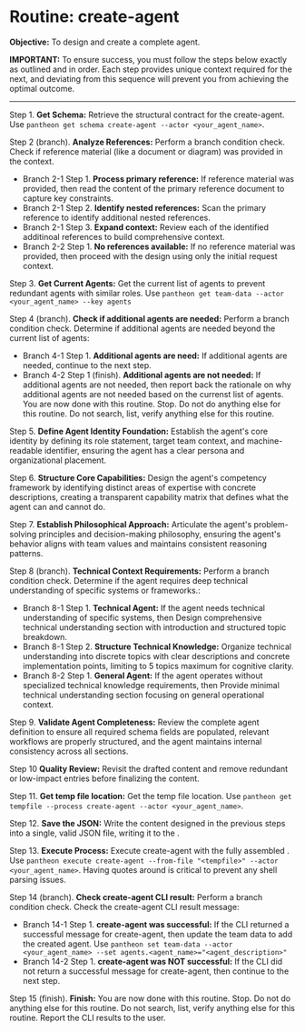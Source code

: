 # Routine: create-agent

**Objective:** To design and create a complete agent.

**IMPORTANT:** To ensure success, you must follow the steps below exactly as outlined and in order. Each step provides unique context required for the next, and deviating from this sequence will prevent you from achieving the optimal outcome.

---

Step 1. **Get Schema:** Retrieve the structural contract for the create-agent. Use `pantheon get schema create-agent --actor <your_agent_name>`.

Step 2 (branch). **Analyze References:** Perform a branch condition check. Check if reference material (like a document or diagram) was provided in the context.
  - Branch 2-1 Step 1. **Process primary reference:** If reference material was provided, then read the content of the primary reference document to capture key constraints.
  - Branch 2-1 Step 2. **Identify nested references:** Scan the primary reference to identify additional nested references.
  - Branch 2-1 Step 3. **Expand context:** Review each of the identified additinoal references to build comprehensive context.
  - Branch 2-2 Step 1. **No references available:** If no reference material was provided, then proceed with the design using only the initial request context.

Step 3. **Get Current Agents:** Get the current list of agents to prevent redundant agents with similar roles. Use `pantheon get team-data --actor <your_agent_name> --key agents`

Step 4 (branch). **Check if additional agents are needed:** Perform a branch condition check. Determine if additional agents are needed beyond the current list of agents:
  - Branch 4-1 Step 1. **Additional agents are need:** If additional agents are needed, continue to the next step.
  - Branch 4-2 Step 1 (finish). **Additional agents are not needed:** If additional agents are not needed, then report back the rationale on why additional agents are not needed based on the currenst list of agents. You are now done with this routine. Stop. Do not do anything else for this routine. Do not search, list, verify anything else for this routine.

Step 5. **Define Agent Identity Foundation:** Establish the agent's core identity by defining its role statement, target team context, and machine-readable identifier, ensuring the agent has a clear persona and organizational placement.

Step 6. **Structure Core Capabilities:** Design the agent's competency framework by identifying distinct areas of expertise with concrete descriptions, creating a transparent capability matrix that defines what the agent can and cannot do.

Step 7. **Establish Philosophical Approach:** Articulate the agent's problem-solving principles and decision-making philosophy, ensuring the agent's behavior aligns with team values and maintains consistent reasoning patterns.

Step 8 (branch). **Technical Context Requirements:** Perform a branch condition check. Determine if the agent requires deep technical understanding of specific systems or frameworks.:
  - Branch 8-1 Step 1. **Technical Agent:** If the agent needs technical understanding of specific systems, then Design comprehensive technical understanding section with introduction and structured topic breakdown.
  - Branch 8-1 Step 2. **Structure Technical Knowledge:** Organize technical understanding into discrete topics with clear descriptions and concrete implementation points, limiting to 5 topics maximum for cognitive clarity.
  - Branch 8-2 Step 1. **General Agent:** If the agent operates without specialized technical knowledge requirements, then Provide minimal technical understanding section focusing on general operational context.

Step 9. **Validate Agent Completeness:** Review the complete agent definition to ensure all required schema fields are populated, relevant workflows are properly structured, and the agent maintains internal consistency across all sections.

Step 10 **Quality Review:** Revisit the drafted content and remove redundant or low-impact entries before finalizing the content.

Step 11. **Get temp file location:** Get the temp file location. Use `pantheon get tempfile --process create-agent --actor <your_agent_name>`.

Step 12. **Save the JSON:** Write the content designed in the previous steps into a single, valid JSON file, writing it to the <tempfile>.

Step 13. **Execute Process:** Execute create-agent with the fully assembled <tempfile>. Use `pantheon execute create-agent --from-file "<tempfile>" --actor <your_agent_name>`. Having quotes around <tempfile> is critical to prevent any shell parsing issues.

Step 14 (branch). **Check create-agent CLI result:** Perform a branch condition check. Check the create-agent CLI result message:
  - Branch 14-1 Step 1. **create-agent was successful:** If the CLI returned a successful message for create-agent, then update the team data to add the created agent. Use `pantheon set team-data --actor <your_agent_name> --set agents.<agent_name>="<agent_description>"`
  - Branch 14-2 Step 1. **create-agent was NOT successful:** If the CLI did not return a successful message for create-agent, then continue to the next step.
  
Step 15 (finish). **Finish:** You are now done with this routine. Stop. Do not do anything else for this routine. Do not search, list, verify anything else for this routine. Report the CLI results to the user.